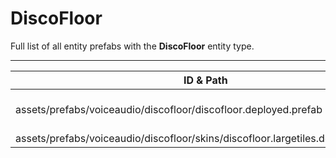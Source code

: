 # DiscoFloor
Full list of all <Badge type="warning" text="2"/> entity prefabs with the **DiscoFloor** entity type.

---
| ID & Path |
| --- |
| <a href="#3677777210"><Badge id="3677777210" type="tip" text="#"/></a> <Badge type="tip" text="3677777210"/> <br> assets/prefabs/voiceaudio/discofloor/discofloor.deployed.prefab |
| <a href="#1416531191"><Badge id="1416531191" type="tip" text="#"/></a> <Badge type="tip" text="1416531191"/> <br> assets/prefabs/voiceaudio/discofloor/skins/discofloor.largetiles.deployed.prefab |
